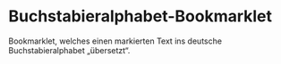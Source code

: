 # Buchstabieralphabet-Bookmarklet
Bookmarklet, welches einen markierten Text ins deutsche Buchstabieralphabet „übersetzt“. 

